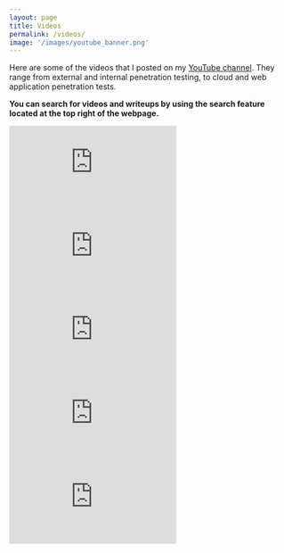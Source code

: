```yaml
---
layout: page
title: Videos 
permalink: /videos/
image: '/images/youtube_banner.png'
---
```


Here are some of the videos that I posted on my <a href="https://www.youtube.com/channel/UCSumP9z5Rzquqih-jpusTOQ">YouTube channel</a>. They range from external and internal penetration testing, to cloud and web application penetration tests. 

**You can search for videos and writeups by using the search feature located at the top right of the webpage.**

<iframe src="https://www.youtube.com/embed?listType=playlist&list=UULFSumP9z5Rzquqih-jpusTOQ&index=1" frameborder="0" allowfullscreen></iframe><br>
<iframe src="https://www.youtube.com/embed?listType=playlist&list=UULFSumP9z5Rzquqih-jpusTOQ&index=2" frameborder="0" allowfullscreen></iframe><br>
<iframe src="https://www.youtube.com/embed?listType=playlist&list=UULFSumP9z5Rzquqih-jpusTOQ&index=3" frameborder="0" allowfullscreen></iframe><br>
<iframe src="https://www.youtube.com/embed?listType=playlist&list=UULFSumP9z5Rzquqih-jpusTOQ&index=4" frameborder="0" allowfullscreen></iframe><br>
<iframe src="https://www.youtube.com/embed?listType=playlist&list=UULFSumP9z5Rzquqih-jpusTOQ&index=5" frameborder="0" allowfullscreen></iframe>
